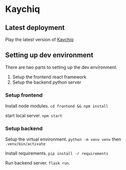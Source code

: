 # Kaychiq

## Latest deployment

Play the latest version of [Kaychiq](https://kaychiq.herokuapp.com/)

## Setting up dev environment

There are two parts to setting up the dev environment.

1. Setup the frontend react framework
2. Setup the backend python server

### Setup frontend

Install node modules.
`cd frontend && npm install`

start local server.
`npm start`

### Setup backend

Setup the virtual environment.
`python -m venv venv` then `.venv/bin/activate`

Install requirements.
`pip install -r requirements`

Run backend server.
`flask run`.
